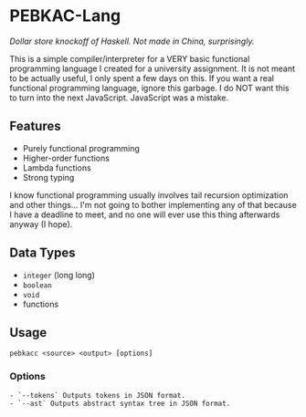 # PEBKAC-Lang

*Dollar store knockoff of Haskell. Not made in China, surprisingly.*

This is a simple compiler/interpreter for a VERY basic functional programming language I created for a university assignment. It is not meant to be actually useful, I only spent a few days on this. If you want a real functional programming language, ignore this garbage. I do NOT want this to turn into the next JavaScript. JavaScript was a mistake.

## Features

- Purely functional programming
- Higher-order functions
- Lambda functions
- Strong typing

I know functional programming usually involves tail recursion optimization and other things... I'm not going to bother implementing any of that because I have a deadline to meet, and no one will ever use this thing afterwards anyway (I hope).

## Data Types

- `integer` (long long)
- `boolean`
- `void`
- functions

## Usage

	pebkacc <source> <output> [options]

### Options

	- `--tokens` Outputs tokens in JSON format.
	- `--ast` Outputs abstract syntax tree in JSON format.